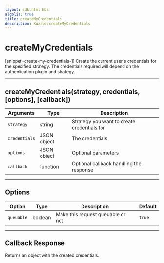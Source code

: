 ```yaml
---
layout: sdk.html.hbs
algolia: true
title: createMyCredentials
description: Kuzzle:createMyCredentials
---
```

  

# createMyCredentials
[snippet=create-my-credentials-1]
Create the current user's credentials for the specified strategy. The credentials required will depend on the authentication plugin and strategy.

---

## createMyCredentials(strategy, credentials, [options], [callback])

| Arguments | Type | Description
|-----------|------|------------
| `strategy` | string | Strategy you want to create credentials for
| `credentials` | JSON object | The credentials
| `options` | JSON object | Optional parameters
| `callback`| function | Optional callback handling the response

---

## Options

| Option | Type | Description | Default
|--------|------|-------------|---------
| `queuable` | boolean | Make this request queuable or not  | `true`

---

## Callback Response

Returns an object with the created credentials.
